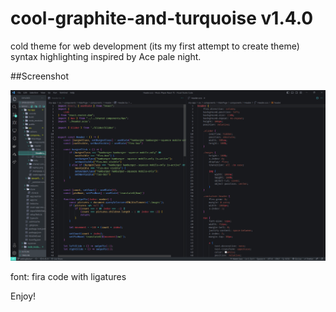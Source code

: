# cool-graphite-and-turquoise v1.4.0

cold theme for web development (its my first attempt to create theme)
syntax highlighting inspired by Ace pale night.

##Screenshot

![screenshot of theme](./images/screenShot.png)

font: fira code with ligatures

Enjoy!
